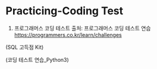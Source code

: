 # Practicing-Coding Test

1. 프로그래머스 코딩 테스트
출처: 프로그래머스 코딩 테스트 연습    
 https://programmers.co.kr/learn/challenges

(SQL 고득점 Kit)

(코딩 테스트 연습_Python3)